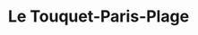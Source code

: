 ---
title: Le Touquet-Paris-Plage
url: /le-touquet-paris-plage/
latitude: 50.524
longitude: 1.586
---